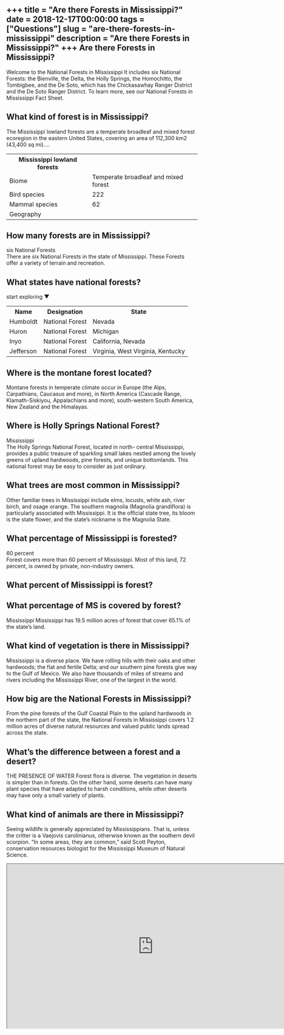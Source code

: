 +++
title = "Are there Forests in Mississippi?"
date = 2018-12-17T00:00:00
tags = ["Questions"]
slug = "are-there-forests-in-mississippi"
description = "Are there Forests in Mississippi?"
+++
Are there Forests in Mississippi?
---------------------------------

Welcome to the National Forests in Mississippi It includes six National Forests: the Bienville, the Delta, the Holly Springs, the Homochitto, the Tombigbee, and the De Soto, which has the Chickasawhay Ranger District and the De Soto Ranger District. To learn more, see our National Forests in Mississippi Fact Sheet.

What kind of forest is in Mississippi?
--------------------------------------

The Mississippi lowland forests are a temperate broadleaf and mixed forest ecoregion in the eastern United States, covering an area of 112,300 km2 (43,400 sq mi)….

<table><tr><th>Mississippi lowland forests</th></tr><tr><td>Biome</td><td>Temperate broadleaf and mixed forest</td></tr><tr><td>Bird species</td><td>222</td></tr><tr><td>Mammal species</td><td>62</td></tr><tr><td>Geography</td></tr></table>

How many forests are in Mississippi?
------------------------------------

six National Forests  
There are six National Forests in the state of Mississippi. These Forests offer a variety of terrain and recreation.

What states have national forests?
----------------------------------

start exploring ▼

<table><tr><th>Name</th><th>Designation</th><th>State</th></tr><tr><td>Humboldt</td><td>National Forest</td><td>Nevada</td></tr><tr><td>Huron</td><td>National Forest</td><td>Michigan</td></tr><tr><td>Inyo</td><td>National Forest</td><td>California, Nevada</td></tr><tr><td>Jefferson</td><td>National Forest</td><td>Virginia, West Virginia, Kentucky</td></tr></table>

Where is the montane forest located?
------------------------------------

Montane forests in temperate climate occur in Europe (the Alps, Carpathians, Caucasus and more), in North America (Cascade Range, Klamath-Siskiyou, Appalachians and more), south-western South America, New Zealand and the Himalayas.

Where is Holly Springs National Forest?
---------------------------------------

Mississippi  
The Holly Springs National Forest, located in north- central Mississippi, provides a public treasure of sparkling small lakes nestled among the lovely greens of upland hardwoods, pine forests, and unique bottomlands. This national forest may be easy to consider as just ordinary.

What trees are most common in Mississippi?
------------------------------------------

Other familiar trees in Mississippi include elms, locusts, white ash, river birch, and osage orange. The southern magnolia (Magnolia grandiflora) is particularly associated with Mississippi. It is the official state tree, its bloom is the state flower, and the state’s nickname is the Magnolia State.

What percentage of Mississippi is forested?
-------------------------------------------

60 percent  
Forest covers more than 60 percent of Mississippi. Most of this land, 72 percent, is owned by private, non-industry owners.

What percent of Mississippi is forest?
--------------------------------------

What percentage of MS is covered by forest?
-------------------------------------------

Mississippi Mississippi has 19.5 million acres of forest that cover 65.1% of the state’s land.

What kind of vegetation is there in Mississippi?
------------------------------------------------

Mississippi is a diverse place. We have rolling hills with their oaks and other hardwoods; the flat and fertile Delta; and our southern pine forests give way to the Gulf of Mexico. We also have thousands of miles of streams and rivers including the Mississippi River, one of the largest in the world.

How big are the National Forests in Mississippi?
------------------------------------------------

From the pine forests of the Gulf Coastal Plain to the upland hardwoods in the northern part of the state, the National Forests in Mississippi covers 1.2 million acres of diverse natural resources and valued public lands spread across the state.

What’s the difference between a forest and a desert?
----------------------------------------------------

THE PRESENCE OF WATER Forest flora is diverse. The vegetation in deserts is simpler than in forests. On the other hand, some deserts can have many plant species that have adapted to harsh conditions, while other deserts may have only a small variety of plants.

What kind of animals are there in Mississippi?
----------------------------------------------

Seeing wildlife is generally appreciated by Mississippians. That is, unless the critter is a Vaejovis carolinianus, otherwise known as the southern devil scorpion. “In some areas, they are common,” said Scott Peyton, conservation resources biologist for the Mississippi Museum of Natural Science.

<iframe allow="accelerometer; autoplay; clipboard-write; encrypted-media; gyroscope; picture-in-picture" allowfullscreen="" class="__youtube_prefs__  epyt-is-override  no-lazyload" data-no-lazy="1" data-origheight="433" data-origwidth="770" data-skipgform_ajax_framebjll="" height="433" id="_ytid_52507" loading="lazy" src="https://www.youtube.com/embed/v8RNOzMncqc?enablejsapi=1&autoplay=0&cc_load_policy=0&cc_lang_pref=&iv_load_policy=1&loop=0&modestbranding=0&rel=1&fs=1&playsinline=0&autohide=2&theme=dark&color=red&controls=1&" title="YouTube player" width="770"></iframe>